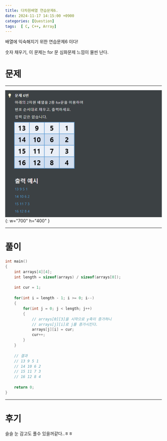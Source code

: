 ```yaml
---
title: 다차원배열 연습문제6.
date: 2024-11-17 14:15:00 +0900
categories: [Question]  
tags:  [ C, C++, Array]
---
```


배열에 익숙해지기 위한 연습문제6 이다!

숫자 채우기, 이 문제는 for 문 심화문제 느낌이 물씬 난다.

# 문제   
---------------------------------------

![Desktop View](/assets/img/Array6.png){: w="700" h="400" }

---------------------------------------

# 풀이

```c++
int main()
{
    int arrays[4][4];
    int length = sizeof(arrays) / sizeof(arrays[0]);

    int cur = 1;

    for(int i = length - 1; i >= 0; i--)
    {
        for(int j = 0; j < length; j++)
        {
            // arrays[0][3]을 시작으로 y축이 증가하니
            // arrays[j][i]로 j를 증가시킨다.
            arrays[j][i] = cur;
            cur++;
        }
    }

    // 결과
    // 13 9 5 1
    // 14 10 6 2
    // 15 11 7 3
    // 16 12 8 4

    return 0;
}
```
---------------------------------------

# 후기

슬슬 눈 감고도 풀수 있을꺼같다..ㅎㅎ


